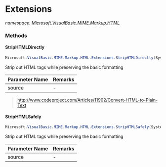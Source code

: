 ﻿# Extensions
_namespace: [Microsoft.VisualBasic.MIME.Markup.HTML](./index.md)_





### Methods

#### StripHTMLDirectly
```csharp
Microsoft.VisualBasic.MIME.Markup.HTML.Extensions.StripHTMLDirectly(System.String)
```
Strip out HTML tags while preserving the basic formatting

|Parameter Name|Remarks|
|--------------|-------|
|source|-|

> http://www.codeproject.com/Articles/11902/Convert-HTML-to-Plain-Text

#### StripHTMLSafely
```csharp
Microsoft.VisualBasic.MIME.Markup.HTML.Extensions.StripHTMLSafely(System.String)
```
Strip out HTML tags while preserving the basic formatting

|Parameter Name|Remarks|
|--------------|-------|
|source|-|




